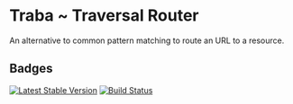Traba ~ Traversal Router
========================

An alternative to common pattern matching to route an URL to a resource.

Badges
------

[![Latest Stable Version](https://poser.pugx.org/guide42/suda/v/stable.svg)](https://packagist.org/packages/guide42/suda)
[![Build Status](https://travis-ci.org/guide42/suda.svg?branch=master)](https://travis-ci.org/guide42/suda)